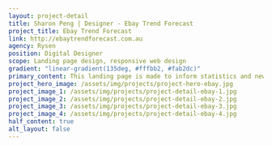 ```yaml
---
layout: project-detail
title: Sharon Peng | Designer - Ebay Trend Forecast
project_title: Ebay Trend Forecast
link: http://ebaytrendforecast.com.au
agency: Rysen
position: Digital Designer
scope: Landing page design, responsive web design
gradient: "linear-gradient(135deg, #fffbb2, #fab2dc)"
primary_content: This landing page is made to inform statistics and newfound information about the impact of technology on economics.
project_hero_image: /assets/img/projects/project-hero-ebay.jpg
project_image_1: /assets/img/projects/project-detail-ebay-1.jpg
project_image_2: /assets/img/projects/project-detail-ebay-2.jpg
project_image_3: /assets/img/projects/project-detail-ebay-3.jpg
project_image_4: /assets/img/projects/project-detail-ebay-4.jpg
half_content: true
alt_layout: false
---
```

